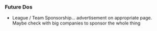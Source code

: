 ### Future Dos

- League / Team Sponsorship... advertisement on appropriate page. Maybe check with big companies to sponsor the whole thing